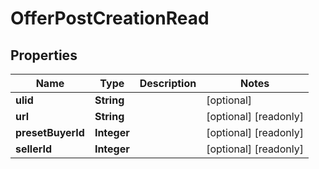 

# OfferPostCreationRead



## Properties

| Name | Type | Description | Notes |
|------------ | ------------- | ------------- | -------------|
|**ulid** | **String** |  |  [optional] |
|**url** | **String** |  |  [optional] [readonly] |
|**presetBuyerId** | **Integer** |  |  [optional] [readonly] |
|**sellerId** | **Integer** |  |  [optional] [readonly] |



